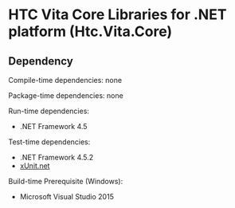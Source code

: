 # HTC Vita Core Libraries for .NET platform (Htc.Vita.Core)

## Dependency

Compile-time dependencies: none

Package-time dependencies: none

Run-time dependencies:

* .NET Framework 4.5

Test-time dependencies:

* .NET Framework 4.5.2
* [xUnit.net](https://xunit.github.io/)

Build-time Prerequisite (Windows):

* Microsoft Visual Studio 2015
